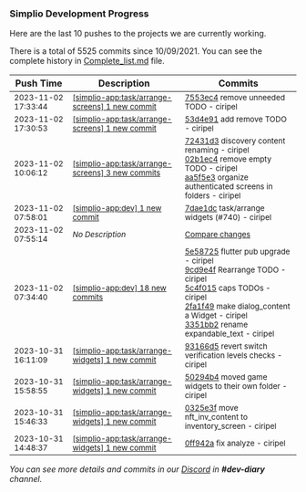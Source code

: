 
### Simplio Development Progress

Here are the last 10 pushes to the projects we are currently working.

There is a total of 5525 commits since 10/09/2021. You can see the complete history in
 [Complete_list.md](Complete_list.md) file.

| Push Time | Description | Commits |
| --- | --- | --- |
| <sub>2023-11-02 17:33:44</sub> | <sub>[[simplio-app:task/arrange-screens] 1 new commit](https://github.com/SimplioOfficial/simplio-app/commit/7553ec4229dca0d6f63a92b4afa6f4654d5b8f1e)</sub> | <sub>[7553ec4](https://github.com/SimplioOfficial/simplio-app/commit/7553ec4229dca0d6f63a92b4afa6f4654d5b8f1e) remove unneeded TODO - ciripel</sub> |
| <sub>2023-11-02 17:30:53</sub> | <sub>[[simplio-app:task/arrange-screens] 1 new commit](https://github.com/SimplioOfficial/simplio-app/commit/53d4e91e3cc8f3fe71b43cf815d67d3368eef6c4)</sub> | <sub>[53d4e91](https://github.com/SimplioOfficial/simplio-app/commit/53d4e91e3cc8f3fe71b43cf815d67d3368eef6c4) add remove TODO - ciripel</sub> |
| <sub>2023-11-02 10:06:12</sub> | <sub>[[simplio-app:task/arrange-screens] 3 new commits](https://github.com/SimplioOfficial/simplio-app/compare/72431d320d79^...aa5f5e37afa1)</sub> | <sub>[72431d3](https://github.com/SimplioOfficial/simplio-app/commit/72431d320d7902da8b1901cf17bf7ad02e0bbe16) discovery content renaming - ciripel<br>[02b1ec4](https://github.com/SimplioOfficial/simplio-app/commit/02b1ec4b1094a681ec33fa61ef7d7f9970bef2d3) remove empty TODO - ciripel<br>[aa5f5e3](https://github.com/SimplioOfficial/simplio-app/commit/aa5f5e37afa1e4afea03567f9741fbb1cb62307a) organize authenticated screens in folders - ciripel</sub> |
| <sub>2023-11-02 07:58:01</sub> | <sub>[[simplio-app:dev] 1 new commit](https://github.com/SimplioOfficial/simplio-app/commit/7dae1dcfd8595e37ef43583df341490bceadd356)</sub> | <sub>[7dae1dc](https://github.com/SimplioOfficial/simplio-app/commit/7dae1dcfd8595e37ef43583df341490bceadd356) task/arrange widgets (#740) - ciripel</sub> |
| <sub>2023-11-02 07:55:14</sub> | <sub>_No Description_</sub> | <sub>[Compare changes](https://github.com/SimplioOfficial/simplio-app/compare/91c6fdc3766a...6d9126b0c610)</sub> |
| <sub>2023-11-02 07:34:40</sub> | <sub>[[simplio-app:dev] 18 new commits](https://github.com/SimplioOfficial/simplio-app/compare/6d9126b0c610...91c6fdc3766a)</sub> | <sub>[5e58725](https://github.com/SimplioOfficial/simplio-app/commit/5e5872539b1d991cece134e5aeab64f7951fd0d2) flutter pub upgrade - ciripel<br>[9cd9e4f](https://github.com/SimplioOfficial/simplio-app/commit/9cd9e4f75146708af51356927d6b29d8ee47d22f) Rearrange TODO - ciripel<br>[5c4f015](https://github.com/SimplioOfficial/simplio-app/commit/5c4f0155cf9f063f9270540ac18aa8a98443b6cd) caps TODOs - ciripel<br>[2fa1f49](https://github.com/SimplioOfficial/simplio-app/commit/2fa1f495d40fc5ce5d2b96b19ae54168012a4c1d) make dialog_content a Widget - ciripel<br>[3351bb2](https://github.com/SimplioOfficial/simplio-app/commit/3351bb2bff528573b83e7c89f869ce3ce32353e0) rename expandable_text - ciripel</sub> |
| <sub>2023-10-31 16:11:09</sub> | <sub>[[simplio-app:task/arrange-widgets] 1 new commit](https://github.com/SimplioOfficial/simplio-app/commit/93166d5257072278b00af2618e2fda10f9b94bac)</sub> | <sub>[93166d5](https://github.com/SimplioOfficial/simplio-app/commit/93166d5257072278b00af2618e2fda10f9b94bac) revert switch verification levels checks - ciripel</sub> |
| <sub>2023-10-31 15:58:55</sub> | <sub>[[simplio-app:task/arrange-widgets] 1 new commit](https://github.com/SimplioOfficial/simplio-app/commit/50294b40f922622f6f1f70f5fbf04c5c254a8728)</sub> | <sub>[50294b4](https://github.com/SimplioOfficial/simplio-app/commit/50294b40f922622f6f1f70f5fbf04c5c254a8728) moved game widgets to their own folder - ciripel</sub> |
| <sub>2023-10-31 15:46:33</sub> | <sub>[[simplio-app:task/arrange-widgets] 1 new commit](https://github.com/SimplioOfficial/simplio-app/commit/0325e3f889b24399b11c7e1c52af30fec2373e63)</sub> | <sub>[0325e3f](https://github.com/SimplioOfficial/simplio-app/commit/0325e3f889b24399b11c7e1c52af30fec2373e63) move nft_inv_content to inventory_screen - ciripel</sub> |
| <sub>2023-10-31 14:48:37</sub> | <sub>[[simplio-app:task/arrange-widgets] 1 new commit](https://github.com/SimplioOfficial/simplio-app/commit/0ff942a30d7c80d37fbcc4edc0a8aa9233ee4dab)</sub> | <sub>[0ff942a](https://github.com/SimplioOfficial/simplio-app/commit/0ff942a30d7c80d37fbcc4edc0a8aa9233ee4dab) fix analyze - ciripel</sub> |

_You can see more details and commits in our [Discord](https://discord.gg/aKhjuwZmdP) in **#dev-diary** channel._
